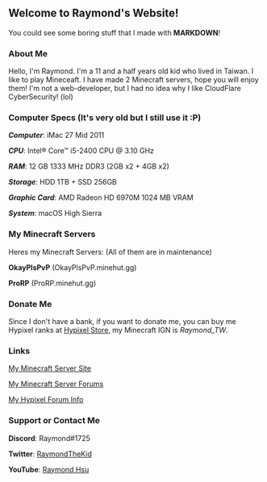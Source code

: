 ## Welcome to Raymond's Website!

You could see some boring stuff that I made with **MARKDOWN**!

### About Me

Hello, I'm Raymond. I'm a 11 and a half years old kid who lived in Taiwan. I like to play Mineceaft. I have made 2 Minecraft servers, hope you will enjoy them! I'm not a web-developer, but I had no idea why I like CloudFlare CyberSecurity! (lol)

### Computer Specs (It's very old but I still use it :P)

***Computer***: iMac 27 Mid 2011

***CPU***: Intel® Core™ i5-2400 CPU @ 3.10 GHz

***RAM***: 12 GB 1333 MHz DDR3 (2GB x2 + 4GB x2)

***Storage***: HDD 1TB + SSD 256GB

***Graphic Card***: AMD Radeon HD 6970M 1024 MB VRAM

***System***: macOS High Sierra

### My Minecraft Servers

Heres my Minecraft Servers: (All of them are in maintenance)

**OkayPlsPvP** (OkayPlsPvP.minehut.gg)

**ProRP** (ProRP.minehut.gg) 

### Donate Me

Since I don't have a bank, if you want to donate me, you can buy me Hypixel ranks at [Hypixel Store](https://store.hypixel.net), my Minecraft IGN is *Raymond_TW*.

### Links

[My Minecraft Server Site](https://yourtoxic.tk)

[My Minecraft Server Forums](https://yourtoxic.forums.gg)

[My Hypixel Forum Info](https://hypixel.net/members/raymond_TW.1811695)

### Support or Contact Me

**Discord**: Raymond#1725

**Twitter**: [RaymondTheKid](https://twitter.com/raymond_1227)

**YouTube**: [Raymond Hsu](https://youtube.com/raymondhsu)
